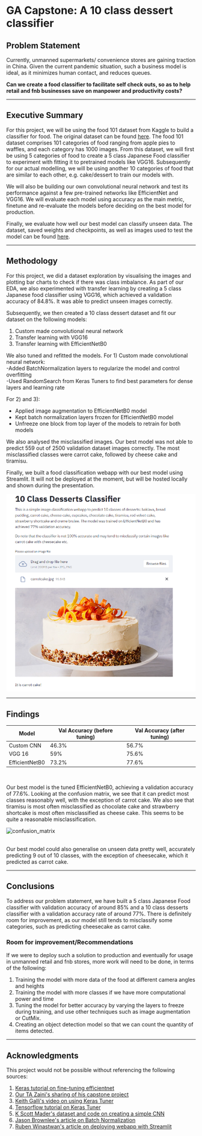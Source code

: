 # **GA Capstone: A 10 class dessert classifier**


## **Problem Statement**

Currently, unmanned supermarkets/ convenience stores are gaining traction in China.
Given the current pandemic situation, such a business model is ideal, as it minimizes human contact, and reduces queues. <br>

**Can we create a food classifier to facilitate self check outs, so as to help retail and fnb businesses save on manpower and productivity costs?**

<hr/>

## **Executive Summary**

For this project, we will be using the food 101 dataset from Kaggle to build a classifier for food. The original dataset can be found [here](https://www.kaggle.com/kmader/food41).  The food 101 dataset comprises 101 categories of food ranging from apple pies to waffles, and each category has 1000 images. From this dataset, we will first be using 5 categories of food to create a 5 class Japanese Food classifier to experiment with fitting it to pretrained models like VGG16. Subsequently for our actual modelling, we will be using another 10 categories of food that are similar to each other, e.g. cake/dessert to train our models with. 

We will also be building our own convolutional neural network and test its performance against a few pre-trained networks like  EfficientNet and VGG16. We will evaluate each model using accuracy as the main metric, finetune and re-evaluate the models before deciding on the best model for production. 

Finally, we evaluate how well our best model can classify unseen data. The dataset, saved weights and checkpoints, as well as images used to test the model can be found [here](https://drive.google.com/drive/folders/18KPqbs68nf-6sV2v2tRD_hCcfwdXxla9?usp=sharing).

<hr/>

## **Methodology**
For this project, we did a dataset exploration by visualising the images and plotting bar charts to check if there was class imbalance. As part of our EDA, we also experimented with transfer learning by creating a 5 class Japanese food classifier using VGG16, which achieved a validation accuracy of 84.8%. It was able to predict unseen images correctly. 

Subsequently, we then created a 10 class dessert dataset and fit our dataset on the following models:<br>
1) Custom made convolutional neural network  <br>
2) Transfer learning with VGG16 <br>
3) Transfer learning with EfficientNetB0 <br>

We also tuned and refitted the models.
For 1) Custom made convolutional neural network: <br>
-Added BatchNormalization layers to regularize the model and control overfitting <br>
-Used RandomSearch from Keras Tuners to find best parameters for dense layers and learning rate <br>

For 2) and 3): <br>
- Applied image augmentation to EfficientNetB0 model<br>
- Kept batch normalization layers frozen for EfficientNetB0 model<br>
- Unfreeze one block from top layer of the models to retrain for both models<br>

We also analysed the misclassified images. Our best model was not able to predict 559 out of 2500 validation dataset images correctly. The most misclassified classes were carrot cake, followed by cheese cake and tiramisu. 

Finally, we built a food classification webapp with our best model using Streamlit. It will not be deployed at the moment, but will be hosted locally and shown during the presentation.

![webapp](webapp.png)
<hr/>



## **Findings**

| Model     | Val Accuracy (before tuning) | Val Accuracy (after tuning)|
| ----------- | ----------- |--------|
| Custom CNN     | 46.3%     | 56.7%|
| VGG 16  |  59%     | 75.6%|
| EfficientNetB0| 73.2%| 77.6%| 

<br>

Our best model is the tuned EfficientNetB0, achieving a validation accuracy of 77.6%. Looking at the confusion matrix, we see that it can predict most classes reasonably well, with the exception of carrot cake. We also see that tiramisu is most often misclassified as chocolate cake and strawberry shortcake is most often misclassified as cheese cake. This seems to be quite a reasonable misclassification.
<br> 

![confusion_matrix](conf_matrix.png)


<br>
Our best model could also generalise on unseen data pretty well, accurately predicting 9 out of 10 classes, with the exception of cheesecake, which it predicted as carrot cake. 
<hr/>


## **Conclusions**
To address our problem statement, we have built a 5 class Japanese Food classifier with validation accuracy of around 85% and a 10 class desserts classifier with a validation accuracy rate of around 77%. There is definitely room for improvement, as our model still tends to misclassify some categories, such as predicting cheesecake as carrot cake.

### **Room for improvement/Recommendations**
If we were to deploy such a solution to production and eventually for usage in unmanned retail and fnb stores, more work will need to be done, in terms of the following: <br>
1) Training the model with more data of the food at different camera angles and heights <br>
2) Training the model with more classes if we have more computational power and time<br>
3) Tuning the model for better accuracy by varying the layers to freeze during training, and use other techniques such as image augmentation or CutMix. <br>
4) Creating an object detection model so that we can count the quantity of items detected.

<hr/>

## **Acknowledgments**
This project would not be possible without referencing the following sources:<br>
1. [Keras tutorial on fine-tuning efficientnet](https://keras.io/examples/vision/image_classification_efficientnet_fine_tuning/) <br>
2. [Our TA Zaini's sharing of his capstone project](https://github.com/zainichia) <br>
3. [Keith Galli's video on using Keras Tuner](https://www.youtube.com/watch?v=44U8jJxaNp8&ab_channel=KeithGalli) <br>
4. [Tensorflow tutorial on Keras Tuner](https://www.tensorflow.org/tutorials/keras/keras_tuner)<br>
5. [K Scott Mader's dataset and code on creating a simple CNN ](https://www.kaggle.com/kmader/simple-cnn#Building-the-network) <br>
6. [Jason Brownlee's article on Batch Normalization](https://machinelearningmastery.com/batch-normalization-for-training-of-deep-neural-networks/) <br>
7. [Ruben Winastwan's article on deploying webapp with Streamlit](https://towardsdatascience.com/deploying-an-image-classification-web-app-with-python-3753c46bb79) <br>







